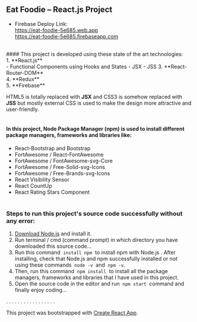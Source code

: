 ## Eat Foodie – React.js Project

- Firebase Deploy Link: </br>
https://eat-foodie-5e685.web.app  </br>
https://eat-foodie-5e685.firebaseapp.com
</br>
#### This project is developed using these state of the art technologies: </br>
1. **React.js** </br>
    - Functional Components using Hooks and States
    - JSX
    - JSS
3. **React-Router-DOM** </br>
4. **Redux** </br>
5. **Firebase** </br>

HTML5 is totally replaced with **JSX** and CSS3 is somehow replaced with **JSS** but mostly external CSS is used to make the design more attractive and user-friendly.
</br></br>
#### In this project, Node Package Manager (**npm**) is used to install different package managers, frameworks and libraries like:
- React-Bootstrap and Bootstrap
- FortAwesome / React-FontAwesome
- FortAwesome / FontAwesome-svg-Core
- FortAwesome / Free-Solid-svg-Icons
- FortAwesome / Free-Brands-svg-Icons
- React Visibility Sensor
- React CountUp
- React Rating Stars Component
</br></br>
### Steps to run this project's source code successfully without any error:
1. [Download Node.js](https://nodejs.org/en/download) and install it.
2. Run terminal / cmd (command prompt) in which directory you have downloaded this source code...
3. Run this command &nbsp;`install npm`&nbsp; to install npm with Node.js . After installing, check that Node.js and npm successfully installed or not using these commands &nbsp;`node -v`&nbsp; and &nbsp;`npm -v`.
4. Then, run this command &nbsp;`npm install`&nbsp; to install all the package managers, frameworks and libraries that I have used in this project.
5. Open the source code in the editor and run &nbsp;`npm start`&nbsp; command and finally enjoy coding...

. . . . . . . . . . . . . . . . .

This project was bootstrapped with [Create React App](https://github.com/facebook/create-react-app).